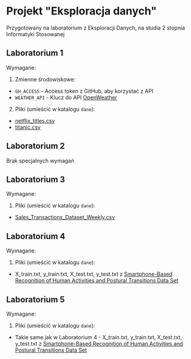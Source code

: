 # Projekt "Eksploracja danych"
Przygotowany na laboratorium z Eksploracji Danych, na studia 2 stopnia Informatyki Stosowanej

## Laboratorium 1
Wymagane:
1. Zmienne środowiskowe:
- `GH_ACCESS` - Access token z GitHub, aby korzystać z API
- `WEATHER_API` - Klucz do API [OpenWeather](https://openweathermap.org/)
2. Pliki (umieścić w katalogu `dane`):
- [netflix_titles.csv](https://raw.githubusercontent.com/mwaskom/seaborn-data/master/titanic.csv)
- [titanic.csv](https://www.kaggle.com/shivamb/netflix-shows?select=netflix_titles.csv)

## Laboratorium 2
Brak specjalnych wymagań

## Laboratorium 3
Wymagane:
1. Pliki (umieścić w katalogu `dane`):
- [Sales_Transactions_Dataset_Weekly.csv](http://archive.ics.uci.edu/ml/machine-learning-databases/00396/Sales_Transactions_Dataset_Weekly.csv)

## Laboratorium 4
Wymagane:
1. Pliki (umieścić w katalogu `dane`):
- X_train.txt, y_train.txt, X_test.txt, y_test.txt z [Smartphone-Based Recognition of Human Activities and Postural Transitions Data Set](https://archive.ics.uci.edu/ml/datasets/Smartphone-Based+Recognition+of+Human+Activities+and+Postural+Transitions)

## Laboratorium 5
Wymagane:
1. Pliki (umieścić w katalogu `dane`):
- Takie same jak w Laboratorium 4 - X_train.txt, y_train.txt, X_test.txt, y_test.txt z [Smartphone-Based Recognition of Human Activities and Postural Transitions Data Set](https://archive.ics.uci.edu/ml/datasets/Smartphone-Based+Recognition+of+Human+Activities+and+Postural+Transitions)
